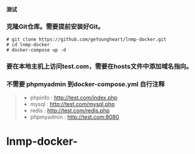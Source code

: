 
#### 测试

### 克隆Git仓库。需要提前安装好Git。
```linux
# git clone https://github.com/geYoungheart/lnmp-docker.git
# cd lnmp-docker
# docker-compose up -d

```

### 要在本地主机上访问test.com，需要在hosts文件中添加域名指向。
### 不需要 phpmyadmin 到docker-compose.yml 自行注释
> * phpinfo : http://test.com/index.php
> * mysql : http://test.com/mysql.php
> * redis : http://test.com/redis.php
> * phpmyadmin : http://test.com:8080
# lnmp-docker-
